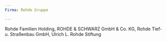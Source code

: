 ```yaml
---
Firma: Rohde Gruppe

---
```

Rohde Familien Holding, ROHDE & SCHWARZ GmbH & Co. KG, Rohde Tief- u. Straßenbau GmbH, Ulrich L. Rohde Stiftung
